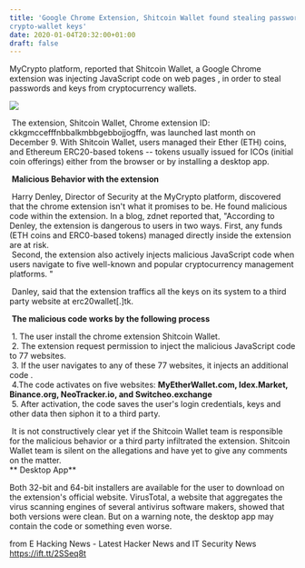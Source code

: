 ```yaml
---
title: 'Google Chrome Extension, Shitcoin Wallet found stealing passwords and
crypto-wallet keys'
date: 2020-01-04T20:32:00+01:00
draft: false
---
```


  
MyCrypto platform, reported that Shitcoin Wallet, a Google Chrome extension was injecting JavaScript code on web pages , in order to steal passwords and keys from cryptocurrency wallets.  
  

[![](https://1.bp.blogspot.com/-5tGiYPamX_E/XhBrgr_qutI/AAAAAAAAM68/GAhC3MWhkBY8vfymvgqRBBuDWo6JE-9wgCLcBGAsYHQ/s640/hacker-1944688_960_720.webp)](https://1.bp.blogspot.com/-5tGiYPamX_E/XhBrgr_qutI/AAAAAAAAM68/GAhC3MWhkBY8vfymvgqRBBuDWo6JE-9wgCLcBGAsYHQ/s1600/hacker-1944688_960_720.webp)

  
 The extension, Shitcoin Wallet, Chrome extension ID: ckkgmccefffnbbalkmbbgebbojjogffn, was launched last month on December 9. With Shitcoin Wallet, users managed their Ether (ETH) coins, and Ethereum ERC20-based tokens -- tokens usually issued for ICOs (initial coin offerings) either from the browser or by installing a desktop app.  
  
 **Malicious Behavior with the extension**  
  
 Harry Denley, Director of Security at the MyCrypto platform, discovered that the chrome extension isn't what it promises to be. He found malicious code within the extension. In a blog, zdnet reported that, "According to Denley, the extension is dangerous to users in two ways. First, any funds (ETH coins and ERC0-based tokens) managed directly inside the extension are at risk.  
 Second, the extension also actively injects malicious JavaScript code when users navigate to five well-known and popular cryptocurrency management platforms. "  
  
 Danley, said that the extension traffics all the keys on its system to a third party website at erc20wallet\[.\]tk.  
  
 **The malicious code works by the following process**  
  
 1. The user install the chrome extension Shitcoin Wallet.  
 2. The extension request permission to inject the malicious JavaScript code to 77 websites.  
 3. If the user navigates to any of these 77 websites, it injects an additional code .  
 4.The code activates on five websites: **MyEtherWallet.com, Idex.Market, Binance.org, NeoTracker.io, and Switcheo.exchange**  
 5. After activation, the code saves the user's login credentials, keys and other data then siphon it to a third party.  
  
 It is not constructively clear yet if the Shitcoin Wallet team is responsible for the malicious behavior or a third party infiltrated the extension. Shitcoin Wallet team is silent on the allegations and have yet to give any comments on the matter.  
** Desktop App**  
  
Both 32-bit and 64-bit installers are available for the user to download on the extension's official website. VirusTotal, a website that aggregates the virus scanning engines of several antivirus software makers, showed that both versions were clean. But on a warning note, the desktop app may contain the code or something even worse.

  
  
from E Hacking News - Latest Hacker News and IT Security News https://ift.tt/2SSeq8t